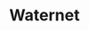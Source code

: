 ---
title: Waternet
role: Visual Designer
technologies: Adobe Photoshop<br>Adobe Illustrator
when: 2013
description: Uselab asked me to collaborate to produce a web application for everyone who sails, lives, works and party on and around the Amsterdam canals. I visually designed a canal platform where anybody can find practical information and share experiences, photos and videos about the canals.

og:
  img: /assets/img/uploads/wn-hero.jpg
  description: Uselab asked me to collaborate to produce a web application for everyone who sails, lives, works and party on and around the Amsterdam canals. I visually designed a canal platform where anybody can find practical information and share experiences, photos and videos about the canals.

section:
    - img: /assets/img/uploads/wn-hero.jpg
    - title: Sailing the canals
      description: This HTML5 application has an extensive sailing chart and information about obstructions on the canals and opening hours of bridges and locks. In addition, visitors can view boat locations of other users and add content themselves.
      img: /assets/img/uploads/wn-1.jpg
      class: section--small
    - img: /assets/img/uploads/wn-2.svg
      class: section--small
    - img: /assets/img/uploads/wn-3.jpg
      class: section--small
    - img: /assets/img/uploads/wn-4.jpg
      class: section--small
    - img: /assets/img/uploads/wn-5.jpg
      class: section--small
    - img: /assets/img/uploads/wn-6.jpg
---